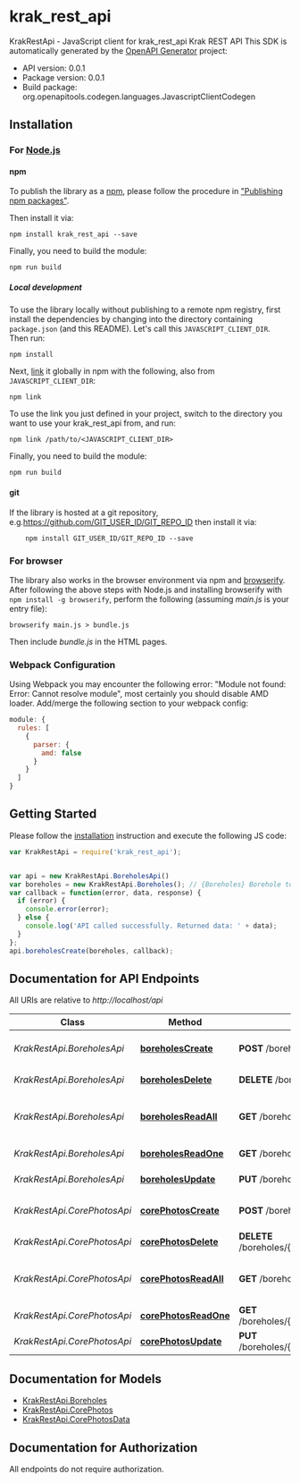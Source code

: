 # krak_rest_api

KrakRestApi - JavaScript client for krak_rest_api
Krak REST API
This SDK is automatically generated by the [OpenAPI Generator](https://openapi-generator.tech) project:

- API version: 0.0.1
- Package version: 0.0.1
- Build package: org.openapitools.codegen.languages.JavascriptClientCodegen

## Installation

### For [Node.js](https://nodejs.org/)

#### npm

To publish the library as a [npm](https://www.npmjs.com/), please follow the procedure in ["Publishing npm packages"](https://docs.npmjs.com/getting-started/publishing-npm-packages).

Then install it via:

```shell
npm install krak_rest_api --save
```

Finally, you need to build the module:

```shell
npm run build
```

##### Local development

To use the library locally without publishing to a remote npm registry, first install the dependencies by changing into the directory containing `package.json` (and this README). Let's call this `JAVASCRIPT_CLIENT_DIR`. Then run:

```shell
npm install
```

Next, [link](https://docs.npmjs.com/cli/link) it globally in npm with the following, also from `JAVASCRIPT_CLIENT_DIR`:

```shell
npm link
```

To use the link you just defined in your project, switch to the directory you want to use your krak_rest_api from, and run:

```shell
npm link /path/to/<JAVASCRIPT_CLIENT_DIR>
```

Finally, you need to build the module:

```shell
npm run build
```

#### git

If the library is hosted at a git repository, e.g.https://github.com/GIT_USER_ID/GIT_REPO_ID
then install it via:

```shell
    npm install GIT_USER_ID/GIT_REPO_ID --save
```

### For browser

The library also works in the browser environment via npm and [browserify](http://browserify.org/). After following
the above steps with Node.js and installing browserify with `npm install -g browserify`,
perform the following (assuming *main.js* is your entry file):

```shell
browserify main.js > bundle.js
```

Then include *bundle.js* in the HTML pages.

### Webpack Configuration

Using Webpack you may encounter the following error: "Module not found: Error:
Cannot resolve module", most certainly you should disable AMD loader. Add/merge
the following section to your webpack config:

```javascript
module: {
  rules: [
    {
      parser: {
        amd: false
      }
    }
  ]
}
```

## Getting Started

Please follow the [installation](#installation) instruction and execute the following JS code:

```javascript
var KrakRestApi = require('krak_rest_api');


var api = new KrakRestApi.BoreholesApi()
var boreholes = new KrakRestApi.Boreholes(); // {Boreholes} Borehole to create
var callback = function(error, data, response) {
  if (error) {
    console.error(error);
  } else {
    console.log('API called successfully. Returned data: ' + data);
  }
};
api.boreholesCreate(boreholes, callback);

```

## Documentation for API Endpoints

All URIs are relative to *http://localhost/api*

Class | Method | HTTP request | Description
------------ | ------------- | ------------- | -------------
*KrakRestApi.BoreholesApi* | [**boreholesCreate**](docs/BoreholesApi.md#boreholesCreate) | **POST** /boreholes/ | Create a new borehole
*KrakRestApi.BoreholesApi* | [**boreholesDelete**](docs/BoreholesApi.md#boreholesDelete) | **DELETE** /boreholes/{borehole_id} | Delete a borehole
*KrakRestApi.BoreholesApi* | [**boreholesReadAll**](docs/BoreholesApi.md#boreholesReadAll) | **GET** /boreholes/ | Read all boreholes in db, sorted by id
*KrakRestApi.BoreholesApi* | [**boreholesReadOne**](docs/BoreholesApi.md#boreholesReadOne) | **GET** /boreholes/{borehole_id} | Read one borehole
*KrakRestApi.BoreholesApi* | [**boreholesUpdate**](docs/BoreholesApi.md#boreholesUpdate) | **PUT** /boreholes/{borehole_id} | Update a borehole
*KrakRestApi.CorePhotosApi* | [**corePhotosCreate**](docs/CorePhotosApi.md#corePhotosCreate) | **POST** /boreholes/{borehole_id}/core_photos/ | Create a new core photo
*KrakRestApi.CorePhotosApi* | [**corePhotosDelete**](docs/CorePhotosApi.md#corePhotosDelete) | **DELETE** /boreholes/{borehole_id}/core_photos/{core_photo_id} | Delete a core_photo
*KrakRestApi.CorePhotosApi* | [**corePhotosReadAll**](docs/CorePhotosApi.md#corePhotosReadAll) | **GET** /boreholes/{borehole_id}/core_photos/ | Read all core photo ids in db, sorted by id
*KrakRestApi.CorePhotosApi* | [**corePhotosReadOne**](docs/CorePhotosApi.md#corePhotosReadOne) | **GET** /boreholes/{borehole_id}/core_photos/{core_photo_id} | Read one core photo
*KrakRestApi.CorePhotosApi* | [**corePhotosUpdate**](docs/CorePhotosApi.md#corePhotosUpdate) | **PUT** /boreholes/{borehole_id}/core_photos/{core_photo_id} | Update a core_photo


## Documentation for Models

 - [KrakRestApi.Boreholes](docs/Boreholes.md)
 - [KrakRestApi.CorePhotos](docs/CorePhotos.md)
 - [KrakRestApi.CorePhotosData](docs/CorePhotosData.md)


## Documentation for Authorization

All endpoints do not require authorization.
